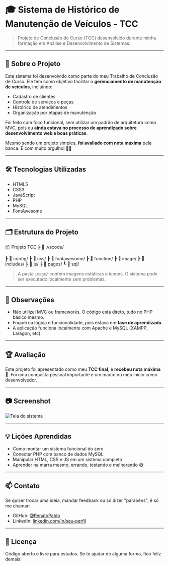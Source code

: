 # 🎓 Sistema de Histórico de Manutenção de Veículos - TCC

> Projeto de Conclusão de Curso (TCC) desenvolvido durante minha formação em Análise e Desenvolvimento de Sistemas.

---

## 🧠 Sobre o Projeto

Este sistema foi desenvolvido como parte do meu Trabalho de Conclusão de Curso. Ele tem como objetivo facilitar o **gerenciamento de manutenção de veículos**, incluindo:

- Cadastro de clientes
- Controle de serviços e peças
- Histórico de atendimentos
- Organização por etapas de manutenção

Foi feito com foco funcional, sem utilizar um padrão de arquitetura como MVC, pois eu **ainda estava no processo de aprendizado sobre desenvolvimento web e boas práticas**.

Mesmo sendo um projeto simples, **foi avaliado com nota máxima** pela banca. E com muito orgulho! 💪✨

---

## 🛠️ Tecnologias Utilizadas

- HTML5
- CSS3
- JavaScript
- PHP
- MySQL
- FontAwesome

---

## 🗂 Estrutura do Projeto

📦 Projeto TCC
┣ 📁 .vscode/


┣ 📁 config/
┣ 📁 css/
┣ 📁 fontawesome/
┣ 📁 function/
┣ 📁 image/
┣ 📁 includes/
┣ 📁 js/
┣ 📁 pages/
┗ 📁 sql/


> A pasta `image/` contém imagens estáticas e ícones. O sistema pode ser executado localmente sem problemas.

---

## 📌 Observações

- Não utilizei MVC ou frameworks. O código está direto, tudo no PHP básico mesmo.
- Foquei na lógica e funcionalidade, pois estava em **fase de aprendizado**.
- A aplicação funciona localmente com Apache e MySQL (XAMPP, Laragon, etc).

---

## 🏆 Avaliação

Este projeto foi apresentado como meu **TCC final**, e **recebeu nota máxima** 🎉. Foi uma conquista pessoal importante e um marco no meu início como desenvolvedor.

---

## 📷 Screenshot

![Tela do sistema](/assets/screenshot.png) <!-- substitua por um print real se quiser -->

---

## 💡 Lições Aprendidas

- Como montar um sistema funcional do zero
- Conectar PHP com banco de dados MySQL
- Manipular HTML, CSS e JS em um sistema completo
- Aprender na marra mesmo, errando, testando e melhorando 😅

---

## 📫 Contato

Se quiser trocar uma ideia, mandar feedback ou só dizer "parabéns", é só me chamar:

- GitHub: [@RenatoPablo](https://github.com/RenatoPablo)
- LinkedIn: [linkedin.com/in/seu-perfil](#) <!-- coloca seu link aqui se quiser -->

---

## 🧾 Licença

Código aberto e livre para estudos. Se te ajudar de alguma forma, fico feliz demais!

